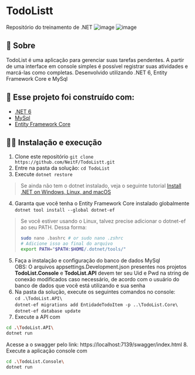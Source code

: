 # TodoListt
Repositório do treinamento de .NET 
![image](https://github.com/NeitF/TodoListt/assets/104946940/8d85f191-fdab-4a64-8615-2961f5adabe2)
![image](https://github.com/NeitF/TodoListt/assets/104946940/72f82ad6-a5b3-4f24-8570-c1d35c4aa4a0)

## 📖 Sobre

TodoList é uma aplicação para gerenciar suas tarefas pendentes. A partir de uma interface em console simples é possível registrar suas atividades e marcá-las como completas. Desenvolvido utilizando .NET 6, Entity Framework Core e MySql

## 🧱 Esse projeto foi construído com:

- [.NET 6](https://dotnet.microsoft.com/pt-br/download/dotnet/6.0)
- [MySql](https://www.mysql.com)
- [Entity Framework Core](https://github.com/dotnet/efcore)

## 🚶‍♂️ Instalação e execução

1.  Clone este repositório `git clone https://github.com/NeitF/TodoListt.git`
2.  Entre na pasta da solução: `cd TodoList`
3.  Execute `dotnet restore`
> Se ainda não tem o dotnet instalado, veja o seguinte tutorial [Install .NET on Windows, Linux, and macOS](https://learn.microsoft.com/en-us/dotnet/core/install/)
4.  Garanta que você tenha o Entity Framework Core instalado globalmente `dotnet tool install --global dotnet-ef`
> Se você estiver usando o Linux, talvez precise adicionar o dotnet-ef ao seu PATH.
> Dessa forma:
> ```bash
> sudo nano .bashrc # or sudo nano .zshrc
> # Adicione isso ao final do arquivo
> export PATH="$PATH:$HOME/.dotnet/tools/"
> ```
5. Faça a instalação e configuração do banco de dados MySql <br>
   OBS: O arquivos appsettings.Development.json presentes nos projetos **TodoList.Console** e **TodoList.API** devem ter seu Uid e Pwd na string de conexão modificados caso necessário, de acordo com o usuário do banco de dados que você está utilizando e sua senha
6. Na pasta da solução, execute os seguintes comandos no console: <br>
   `cd .\TodoList.API\`<br>
   `dotnet-ef migrations add EntidadeTodoItem -p ..\TodoList.Core\`<br>
   `dotnet-ef database update`<br>
7.  Execute a API com
```bash
cd .\TodoList.API\
dotnet run
```
Acesse a o swagger pelo link: https://localhost:7139/swagger/index.html
8.  Execute a aplicação console com
```bash
cd .\TodoList.Console\
dotnet run
```
